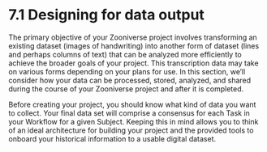 # 7.1 Designing for data output

The primary objective of your Zooniverse project involves transforming an existing dataset (images of handwriting) into another form of dataset (lines and perhaps columns of text) that can be analyzed more efficiently to achieve the broader goals of your project. This transcription data may take on various forms depending on your plans for use. In this section, we’ll consider how your data can be processed, stored, analyzed, and shared during the course of your Zooniverse project and after it is completed. 


Before creating your project, you should know what kind of data you want to collect. Your final data set will comprise a consensus for each Task in your Workflow for a given Subject. Keeping this in mind allows you to think of an ideal architecture for building your project and the provided tools to onboard your historical information to a usable digital dataset.






























